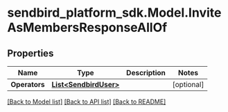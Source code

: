 
# sendbird_platform_sdk.Model.InviteAsMembersResponseAllOf

## Properties

Name | Type | Description | Notes
------------ | ------------- | ------------- | -------------
**Operators** | [**List&lt;SendbirdUser&gt;**](SendbirdUser.md) |  | [optional] 

[[Back to Model list]](../README.md#documentation-for-models)
[[Back to API list]](../README.md#documentation-for-api-endpoints)
[[Back to README]](../README.md)

